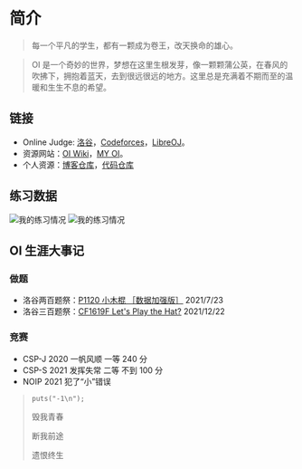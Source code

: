 # 简介

> 每一个平凡的学生，都有一颗成为卷王，改天换命的雄心。

> OI 是一个奇妙的世界，梦想在这里生根发芽，像一颗颗蒲公英，在春风的吹拂下，拥抱着蓝天，去到很远很远的地方。这里总是充满着不期而至的温暖和生生不息的希望。

## 链接

- Online Judge: [洛谷](https://www.luogu.com.cn/)，[Codeforces](https://codeforces.com/)，[LibreOJ](https://loj.ac/)。
- 资源网站：[OI Wiki](https://oi-wiki.org/)，[MY OI](https://www.xht37.com/my-oi/)。
- 个人资源：[博客仓库](https://github.com/xinchengo/xinchengo.github.io)，[代码仓库](https://github.com/xinchengo/code)

## 练习数据

![我的练习情况](https://luogu.wao3.cn/api/practice?id=295455&card_width=800#only-light)
![我的练习情况](https://luogu.wao3.cn/api/practice?id=295455&dark_mode=true&card_width=800#only-dark)

## OI 生涯大事记

### 做题

- 洛谷两百题祭：[P1120 小木棍 ［数据加强版］](https://www.luogu.com.cn/problem/P1120) 2021/7/23
- 洛谷三百题祭：[CF1619F Let's Play the Hat?](https://www.luogu.com.cn/problem/CF1619F) 2021/12/22

### 竞赛

- CSP-J 2020 一帆风顺 一等 240 分
- CSP-S 2021 发挥失常 二等 不到 100 分
- NOIP 2021 犯了“小”错误

> `puts("-1\n");`
>
> 毁我青春
>
> 断我前途
>
> 遗恨终生
